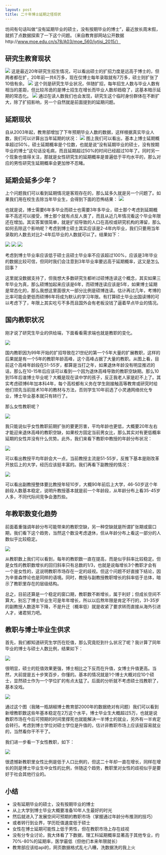 ```yaml
---
layout: post
title: 二十年博士延期之怪现状
---
```


坊间有句话叫做“没有延期毕业的硕士，没有按期毕业的博士”，最近放长周末假，就抓了点数据探索了一下这个问题。（来自教育部网站公开数据http://www.moe.edu.cn/s78/A03/moe_560/jytjsj_2015/）

## 研究生教育现状

![](http://yufree.github.io/blogcn/figure/admitted.png)
这是最近20年研究生招生情况，可以看出硕士的扩招力度是远高于博士的，但两者都在扩，20年前一共6万多，现在仅博士每年录取就有7万多，硕士则扩张了10倍有余。
![](http://yufree.github.io/blogcn/figure/graduates.png)
这个则是研究生毕业状况，伴随扩招，每年招生人数与毕业人数有相当的差距，但比较吊诡的是博士招生在增长而毕业人数却趋稳了，这基本暗示延期的常态化。
![](http://yufree.github.io/blogcn/figure/enrolment.png)
通过在读人数我们也会发现，研究生这个临时身份群体在不断扩大，除了扩招影响，另一个自然就是前面提到的延期问题。

## 延期现状

自从2003年起，教育部增加了下年预期毕业人数的数据，这样根据真实毕业人数，我们可以计算出当年延期的状况：
![](http://yufree.github.io/blogcn/figure/extend.png)
图上我们可以看出，基本上博士延期概率超过50%，硕士延期概率是个位数，也就是说“没有延期毕业的硕士，没有按期毕业的博士”这句话没毛病，而且延期超过50%的时间已经超过10年了。同时另一个现象也值得关注，那就是女性研究生的延期概率是普遍低于平均水平的，那么对应的男性研究生延期概率会更加惨不忍睹。

## 延期会延多少年？

上个问题我们可以看到延期情况是客观存在的，那么延多久就是另一个问题了。如果我们用在校生去除当年毕业生，会得到下面的恐怖结果：
![](http://yufree.github.io/blogcn/figure/meangrad.png)

也就是说，博士需要6年多毕业而硕士也需要3年多毕业，硕士那个考虑到延期概率不高还可以接受，博士那个就有点反人类了，而且从近几年情况看这个毕业年限还在增加。其实答案很简单，就是扩招导致的人口在高校或研究机构的滞留，那么如何去除这个影响呢？考虑到博士硕士其实应该是2-4年内毕业，我们只要用当年录取的人数去对比2-4年后毕业的人数就可以了。结果如下：

![](http://yufree.github.io/blogcn/figure/year2.png)
![](http://yufree.github.io/blogcn/figure/year3.png)
![](http://yufree.github.io/blogcn/figure/year4.png)

考虑到博士毕业率应该低于硕士且硕士毕业率不应该超过100%，应该是3年毕业的数据比较可信，但同时我们会注意到3年毕业率要远高于延期概率，这又是怎么回事？

这里就没数据支持了，但我想大多数研究生都听过硕博连读这个概念，其实如果三年毕业为真，那么硕博加起来应该是6年，而硕博连读应该是5年，如果博士延期是常态化的，那么我想这里面很大一部分比例是硕博连读。估计再过几年，考博的比率可能会更低而硕博6年将成为默认的学习年限。有打算硕士毕业出国读博的可以考虑下了，年限上其实吃亏不多而且国外会有老板没钱了逼着早点毕业的情况。

## 国内教职状况

刚才说了研究生毕业的供给端，下面看看需求端也就是教职的变化。

![](http://yufree.github.io/blogcn/figure/positionall.png)

国内教职因为99年开始的扩招导致在21世纪的第一个5年大量的扩展教职，这样的后果就是有一个5年的教职年龄高峰，这个高峰占据了大量的教职。从图上看，目前这个高峰年龄段在51-55岁，都算是当打之年，如果退休年龄没有明显推迟的话，那么在10-15年后应该可以看到一个因为退休高峰导致的教职空缺期。那么10到15年后谁博士毕业呢？大概是现在读中学的孩子，反正我老人家是赶不上了。其实考虑硕博6年加本科4年，每个高校都有义务在学生刚接触高等教育或研究时给他们领先当前技术10年的教材与方法，否则学生10年前选了小灵通网络优化专业，博士毕业基本就只有转行了。

那么女性教职呢？

![](http://yufree.github.io/blogcn/figure/positionallf.png)

我只能说似乎女性教职前期扩张的要更厉害，平均年龄也更低，大概要20年左右才能迎来退休高峰的教职空缺，如果校方固定当前男女比，那么其实对有更低概率延期的女性并没有什么优势。此外，我们来看下教职中教授的年龄分布状况：

![](http://yufree.github.io/blogcn/figure/positionprof.png)

可以看出教授平均年龄会大一点，当前教授主流是51-55岁，反推下基本是刚改革开放后上的大学，经历应该挺丰富的。我们再看下副教授的情况：

![](http://yufree.github.io/blogcn/figure/positionprofa.png)

可以看出副教授整体要比教授年轻10岁，大概90年前后上大学，46-50岁这个年龄段人数基本稳定，说明升教授基本就是前一个年龄段，从年龄分布上看35-45岁人多，不同代际间竞争会激烈些。

## 年教职数变化趋势

前面着重强调年龄分布可能带来的教职空缺，另一种空缺就是所谓扩张期或窗口期，我们看下这个趋势，当然这个数没考虑退休，但从年龄分布上看这一部分的人数似乎比较稳定。

![](http://yufree.github.io/blogcn/figure/positiontrend.png)

从教职数上我们可以看到，每年的教职数一直在提高，而是似乎斜率比较稳定。但是女性的教职数增长的回归斜率只有总数的1/3，也就是说每增长3个教职才会有一个是女性的，这说明教职市场存在一定的歧视。但这个问题不好直接下结论，因为辛普森悖论也是同样的语境。同时，教授与副教授教职增长的斜率低于总体，暗示了教职里存在的层级结构。

总之，目前还算是一个稳定的窗口期，教职数不断增长，属于利好；但成长空间不算大，别忘了博士毕业生可是年年增长，所以以后熬年限是肯定不行的，31-35岁的副教授人数逐年下降，不是升迁（概率低）就是收紧了要求转而直接从海外引进人才，诸君努力吧。

## 教职与博士毕业生供求

首先，我们都知道研究生学历在贬值，那么究竟贬到什么状况了呢？我计算了同年毕业的博士与硕士人数比例，结果如下：

![](http://yufree.github.io/blogcn/figure/phdvalue.png)

很明显，硕士的贬值效果更强，博士相比之下反而在升值，女博士升值更高。当然，大前提是五十步笑百步，你懂的。基本的情况就是1个博士大概对应10个硕士，显然硕士作为一个学位扩的有点太猛了。后面的分析就不考虑硕士找教职了，基本没戏。

![](http://yufree.github.io/blogcn/figure/positionphd.png)

通过这个图（我赌一瓶胡椒博士教育部2000年的数据绝对有问题）我们可以看到新增教职数这些年基本稳定在2万这个水平，博士毕业生大概超过5万，也就是说教职市场在今后可预期的时间里撑死也就能解决一半博士的就业，另外有一半肯定会转行。考虑到博士学位对硕士学位是升值的，估计非教职市场上应该挺容易就业的，当然看你干不干了。

我们进一步看一下女性教职，如下：

![](http://yufree.github.io/blogcn/figure/positionphdf.png)

很遗憾新教职里女性比例是低于人口比例的，但这二十年却一直在增长，同样在增长的则是博士毕业生中女性的比例，伴随这个趋势，教职里对女性的歧视似乎是要好于社会其他行业的。

## 小结

- 没有延期毕业的硕士，没有按期毕业的博士
- 从上大学到博士毕业大概要准备10年人生最好的时光
- 然后就进入了发展空间可预期的教职市场（掌握通过年龄分布推测的技巧）
- 或者转行到业界，学历贬值速度低于硕士
- 女性在博士延期可能性上低于男性，但在教职市场上存在歧视
- 没有分专业讨论，我大体看了下数据，理工科延期概率显著高于其他专业，约70%-80%的延期率，医学最低（但他们本来年限就长）
- 教育部应该给api的，网页数据格式乱七八糟，洗数据洗的我上火